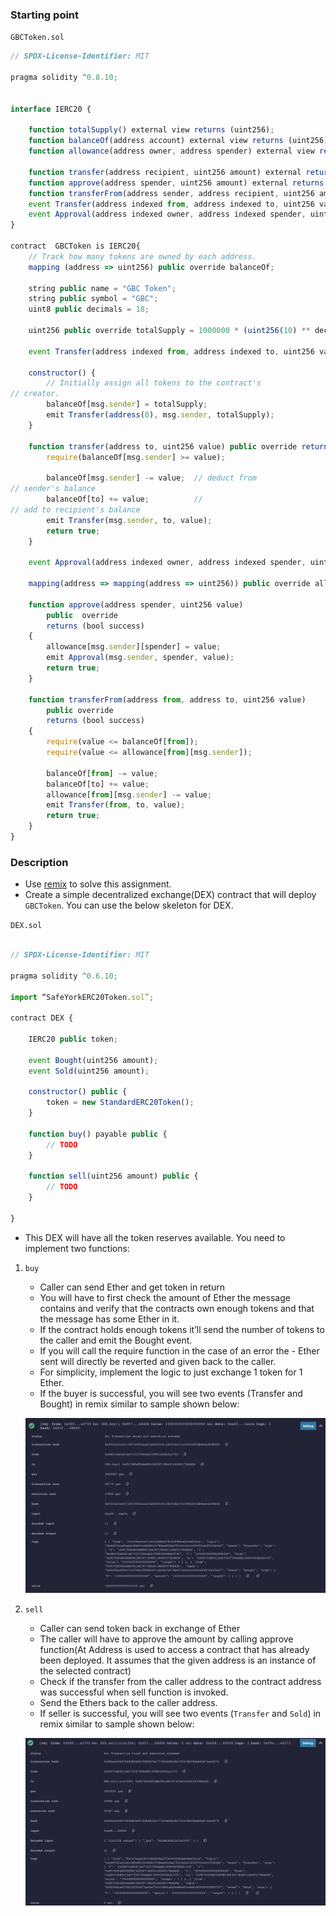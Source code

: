 ### Starting point

`GBCToken.sol`

```js
// SPDX-License-Identifier: MIT

pragma solidity ^0.8.10;


interface IERC20 {

    function totalSupply() external view returns (uint256);
    function balanceOf(address account) external view returns (uint256);
    function allowance(address owner, address spender) external view returns (uint256);

    function transfer(address recipient, uint256 amount) external returns (bool);
    function approve(address spender, uint256 amount) external returns (bool);
    function transferFrom(address sender, address recipient, uint256 amount) external returns (bool);
    event Transfer(address indexed from, address indexed to, uint256 value);
    event Approval(address indexed owner, address indexed spender, uint256 value);
}

contract  GBCToken is IERC20{
    // Track how many tokens are owned by each address.
    mapping (address => uint256) public override balanceOf;

    string public name = "GBC Token";
    string public symbol = "GBC";
    uint8 public decimals = 18;

    uint256 public override totalSupply = 1000000 * (uint256(10) ** decimals);

    event Transfer(address indexed from, address indexed to, uint256 value);

    constructor() {
        // Initially assign all tokens to the contract's 
// creator.
        balanceOf[msg.sender] = totalSupply;
        emit Transfer(address(0), msg.sender, totalSupply);
    }

    function transfer(address to, uint256 value) public override returns (bool success) {
        require(balanceOf[msg.sender] >= value);

        balanceOf[msg.sender] -= value;  // deduct from 
// sender's balance
        balanceOf[to] += value;          // 
// add to recipient's balance
        emit Transfer(msg.sender, to, value);
        return true;
    }

    event Approval(address indexed owner, address indexed spender, uint256 value);

    mapping(address => mapping(address => uint256)) public override allowance;

    function approve(address spender, uint256 value)
        public  override
        returns (bool success)
    {
        allowance[msg.sender][spender] = value;
        emit Approval(msg.sender, spender, value);
        return true;
    }

    function transferFrom(address from, address to, uint256 value)
        public override
        returns (bool success)
    {
        require(value <= balanceOf[from]);
        require(value <= allowance[from][msg.sender]);

        balanceOf[from] -= value;
        balanceOf[to] += value;
        allowance[from][msg.sender] -= value;
        emit Transfer(from, to, value);
        return true;
    }
}
```

### Description

- Use [remix](https://ethereum.remix.org) to solve this assignment.
- Create a simple decentralized exchange(DEX) contract that will deploy `GBCToken`. You can use the below skeleton for DEX.

`DEX.sol`

```js

// SPDX-License-Identifier: MIT

pragma solidity ^0.6.10;

import “SafeYorkERC20Token.sol”;

contract DEX {

    IERC20 public token;

    event Bought(uint256 amount);
    event Sold(uint256 amount);

    constructor() public {
        token = new StandardERC20Token();
    }
    
    function buy() payable public {
        // TODO
    }
    
    function sell(uint256 amount) public {
        // TODO
    }

}
```

- This DEX will have all the token reserves available. You need to implement two functions:
1. `buy` 
    - Caller can send Ether and get token in return
    - You will have to first check the amount of Ether the message contains and verify that the contracts own enough tokens and that the message has some Ether in it.
    - If the contract holds enough tokens it’ll send the number of tokens to the caller and emit the Bought event.
    - If you will call the require function in the case of an error the - Ether sent will directly be reverted and given back to the caller.
    - For simplicity, implement the logic to just exchange 1 token for 1 Ether.
    - If the buyer is successful, you will see two events (Transfer and Bought) in remix similar to sample shown below:

    ![buy](buy.png)

2. `sell`

    - Caller can send token back in exchange of Ether
    - The caller will have to approve the amount by calling approve function(At Address is used to access a contract that has already been deployed. It assumes that the given address is an instance of the selected contract) 
    - Check if the transfer from the caller address to the contract address was successful when sell function is invoked.
    - Send the Ethers back to the caller address.
    - If seller is successful, you will see two events (`Transfer` and `Sold`) in remix similar to sample shown below:

    ![sell](sell.png)
